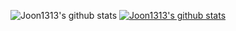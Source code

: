 ![Joon1313's github stats](https://github-readme-stats.vercel.app/api?username=Joon1313&show_icons=true&theme=dark)  [![Joon1313's github stats](https://github-readme-stats.vercel.app/api/top-langs/?username=Joon1313&show_icons=true&hide_border=true&title_color=004386&icon_color=004386&layout=compact&theme=dark)](https://github.com/Joon1313)

